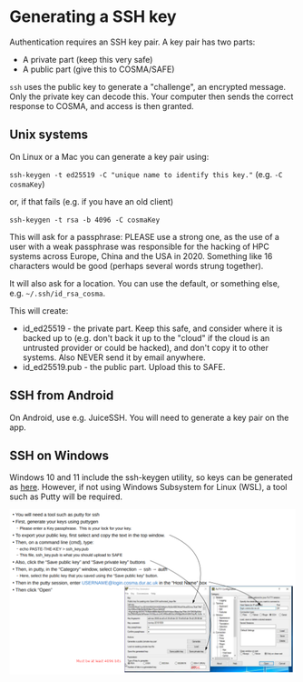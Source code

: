 # Generating a SSH key

Authentication requires an SSH key pair. A key pair has two parts:

- A private part (keep this very safe)
- A public part (give this to COSMA/SAFE)

`ssh` uses the public key to generate a "challenge", an encrypted
 message. Only the private key can decode this. Your computer then
 sends the correct response to COSMA, and access is then granted.

## Unix systems

On Linux or a Mac you can generate a key pair using:

``ssh-keygen -t ed25519 -C "unique name to identify this key."`` (e.g. ``-C cosmaKey``)

or, if that fails (e.g. if you have an old client)

``ssh-keygen -t rsa -b 4096 -C cosmaKey``

This will ask for a passphrase: PLEASE use a strong one, as the use of
a user with a weak passphrase was responsible for the hacking of HPC
systems across Europe, China and the USA in 2020. Something like 16
characters would be good (perhaps several words strung together).

It will also ask for a location. You can use the default, or something else, e.g. `~/.ssh/id_rsa_cosma`.

This will create:

- id_ed25519 - the private part.  Keep this safe, and consider where it is backed up to (e.g. don't back it up to the "cloud" if the cloud is an untrusted provider or could be hacked), and don't copy it to other systems.  Also NEVER send it by email anywhere.
- id_ed25519.pub - the public part.  Upload this to SAFE.

## SSH from Android

On Android, use e.g. JuiceSSH. You will need to generate a key pair on
the app.

## SSH on Windows

Windows 10 and 11 include the ssh-keygen utility, so keys can be
generated as [here](files/COSMAWindows10sshDocumentation.pdf).
However, if not using Windows Subsystem for Linux (WSL), a tool such
as Putty will be required.



![SSH Windows](images/sshwin.png)
